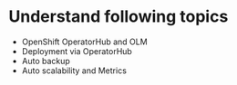 # Understand following topics

* OpenShift OperatorHub and OLM
* Deployment via OperatorHub
* Auto backup
* Auto scalability and Metrics
